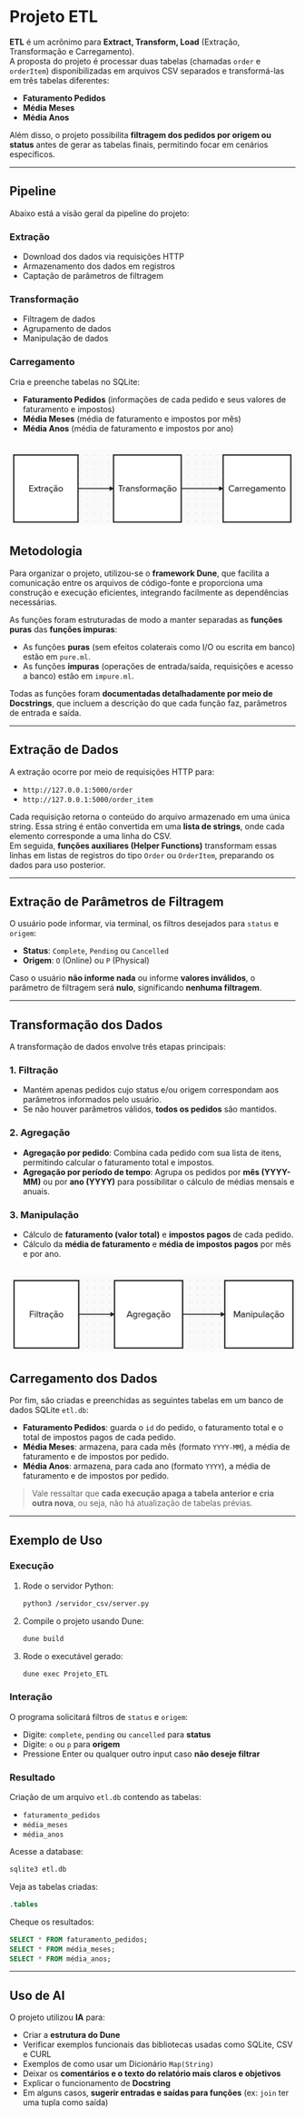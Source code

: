 # Projeto ETL

**ETL** é um acrônimo para **Extract, Transform, Load** (Extração, Transformação e Carregamento).  
A proposta do projeto é processar duas tabelas (chamadas `order` e `orderItem`) disponibilizadas em arquivos CSV separados e transformá-las em três tabelas diferentes:

- **Faturamento Pedidos**
- **Média Meses**
- **Média Anos**

Além disso, o projeto possibilita **filtragem dos pedidos por origem ou status** antes de gerar as tabelas finais, permitindo focar em cenários específicos.

---

## Pipeline

Abaixo está a visão geral da pipeline do projeto:

### Extração

- Download dos dados via requisições HTTP  
- Armazenamento dos dados em registros  
- Captação de parâmetros de filtragem  

### Transformação

- Filtragem de dados  
- Agrupamento de dados  
- Manipulação de dados  

### Carregamento

Cria e preenche tabelas no SQLite:

- **Faturamento Pedidos** (informações de cada pedido e seus valores de faturamento e impostos)
- **Média Meses** (média de faturamento e impostos por mês)
- **Média Anos** (média de faturamento e impostos por ano)

![Pipeline](img/pipeline.png)
---

## Metodologia

Para organizar o projeto, utilizou-se o **framework Dune**, que facilita a comunicação entre os arquivos de código-fonte e proporciona uma construção e execução eficientes, integrando facilmente as dependências necessárias.

As funções foram estruturadas de modo a manter separadas as **funções puras** das **funções impuras**:

- As funções **puras** (sem efeitos colaterais como I/O ou escrita em banco) estão em `pure.ml`.
- As funções **impuras** (operações de entrada/saída, requisições e acesso a banco) estão em `impure.ml`.

Todas as funções foram **documentadas detalhadamente por meio de Docstrings**, que incluem a descrição do que cada função faz, parâmetros de entrada e saída.

---

## Extração de Dados

A extração ocorre por meio de requisições HTTP para:

- `http://127.0.0.1:5000/order`
- `http://127.0.0.1:5000/order_item`

Cada requisição retorna o conteúdo do arquivo armazenado em uma única string. Essa string é então convertida em uma **lista de strings**, onde cada elemento corresponde a uma linha do CSV.  
Em seguida, **funções auxiliares (Helper Functions)** transformam essas linhas em listas de registros do tipo `Order` ou `OrderItem`, preparando os dados para uso posterior.

---

## Extração de Parâmetros de Filtragem

O usuário pode informar, via terminal, os filtros desejados para `status` e `origem`:

- **Status**: `Complete`, `Pending` ou `Cancelled`  
- **Origem**: `O` (Online) ou `P` (Physical)

Caso o usuário **não informe nada** ou informe **valores inválidos**, o parâmetro de filtragem será **nulo**, significando **nenhuma filtragem**.

---

## Transformação dos Dados

A transformação de dados envolve três etapas principais:

### 1. Filtração

- Mantém apenas pedidos cujo status e/ou origem correspondam aos parâmetros informados pelo usuário.  
- Se não houver parâmetros válidos, **todos os pedidos** são mantidos.

### 2. Agregação

- **Agregação por pedido**: Combina cada pedido com sua lista de itens, permitindo calcular o faturamento total e impostos.  
- **Agregação por período de tempo**: Agrupa os pedidos por **mês (YYYY-MM)** ou por **ano (YYYY)** para possibilitar o cálculo de médias mensais e anuais.

### 3. Manipulação

- Cálculo de **faturamento (valor total)** e **impostos pagos** de cada pedido.  
- Cálculo da **média de faturamento** e **média de impostos pagos** por mês e por ano.

![Pipeline2](img/pipeline2.png)
---

## Carregamento dos Dados

Por fim, são criadas e preenchidas as seguintes tabelas em um banco de dados SQLite `etl.db`:

- **Faturamento Pedidos**: guarda o `id` do pedido, o faturamento total e o total de impostos pagos de cada pedido.
- **Média Meses**: armazena, para cada mês (formato `YYYY-MM`), a média de faturamento e de impostos por pedido.
- **Média Anos**: armazena, para cada ano (formato `YYYY`), a média de faturamento e de impostos por pedido.

> Vale ressaltar que **cada execução apaga a tabela anterior e cria outra nova**, ou seja, não há atualização de tabelas prévias.

---

## Exemplo de Uso

### Execução

1. Rode o servidor Python:  
   ```bash
   python3 /servidor_csv/server.py
   ```

2. Compile o projeto usando Dune:  
   ```bash
   dune build
   ```

3. Rode o executável gerado:  
   ```bash
   dune exec Projeto_ETL
   ```

### Interação

O programa solicitará filtros de `status` e `origem`:

- Digite: `complete`, `pending` ou `cancelled` para **status**  
- Digite: `o` ou `p` para **origem**  
- Pressione Enter ou qualquer outro input caso **não deseje filtrar**

### Resultado

Criação de um arquivo `etl.db` contendo as tabelas:

- `faturamento_pedidos`
- `média_meses`
- `média_anos`

Acesse a database:

```bash
sqlite3 etl.db
```

Veja as tabelas criadas:

```sql
.tables
```

Cheque os resultados:

```sql
SELECT * FROM faturamento_pedidos;
SELECT * FROM média_meses;
SELECT * FROM média_anos;
```

---

## Uso de AI

O projeto utilizou **IA** para:

- Criar a **estrutura do Dune**
- Verificar exemplos funcionais das bibliotecas usadas como SQLite, CSV e CURL
- Exemplos de como usar um Dicionário `Map(String)`
- Deixar os **comentários e o texto do relatório mais claros e objetivos**
- Explicar o funcionamento de **Docstring**
- Em alguns casos, **sugerir entradas e saídas para funções** (ex: `join` ter uma tupla como saída)
